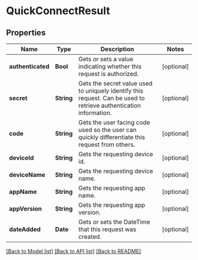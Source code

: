 # QuickConnectResult

## Properties
Name | Type | Description | Notes
------------ | ------------- | ------------- | -------------
**authenticated** | **Bool** | Gets or sets a value indicating whether this request is authorized. | [optional] 
**secret** | **String** | Gets the secret value used to uniquely identify this request. Can be used to retrieve authentication information. | [optional] 
**code** | **String** | Gets the user facing code used so the user can quickly differentiate this request from others. | [optional] 
**deviceId** | **String** | Gets the requesting device id. | [optional] 
**deviceName** | **String** | Gets the requesting device name. | [optional] 
**appName** | **String** | Gets the requesting app name. | [optional] 
**appVersion** | **String** | Gets the requesting app version. | [optional] 
**dateAdded** | **Date** | Gets or sets the DateTime that this request was created. | [optional] 

[[Back to Model list]](../README.md#documentation-for-models) [[Back to API list]](../README.md#documentation-for-api-endpoints) [[Back to README]](../README.md)


